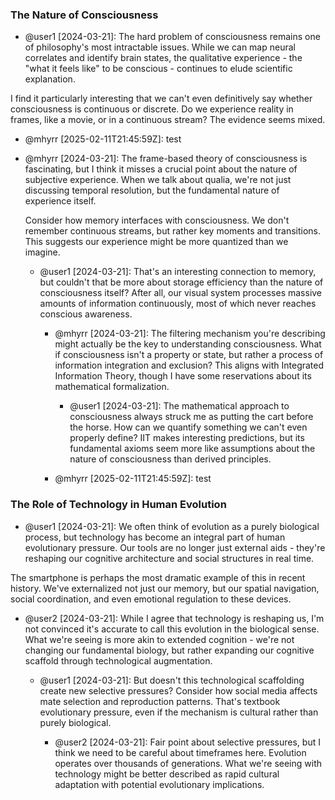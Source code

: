 ### The Nature of Consciousness

- @user1 [2024-03-21]: The hard problem of consciousness remains one of philosophy's most intractable issues. While we can map neural correlates and identify brain states, the qualitative experience - the "what it feels like" to be conscious - continues to elude scientific explanation.

I find it particularly interesting that we can't even definitively say whether consciousness is continuous or discrete. Do we experience reality in frames, like a movie, or in a continuous stream? The evidence seems mixed.



  - @mhyrr [2025-02-11T21:45:59Z]: test

- @mhyrr [2024-03-21]: The frame-based theory of consciousness is fascinating, but I think it misses a crucial point about the nature of subjective experience. When we talk about qualia, we're not just discussing temporal resolution, but the fundamental nature of experience itself.

  Consider how memory interfaces with consciousness. We don't remember continuous streams, but rather key moments and transitions. This suggests our experience might be more quantized than we imagine.

  - @user1 [2024-03-21]: That's an interesting connection to memory, but couldn't that be more about storage efficiency than the nature of consciousness itself? After all, our visual system processes massive amounts of information continuously, most of which never reaches conscious awareness.

    - @mhyrr [2024-03-21]: The filtering mechanism you're describing might actually be the key to understanding consciousness. What if consciousness isn't a property or state, but rather a process of information integration and exclusion? This aligns with Integrated Information Theory, though I have some reservations about its mathematical formalization.

      - @user1 [2024-03-21]: The mathematical approach to consciousness always struck me as putting the cart before the horse. How can we quantify something we can't even properly define? IIT makes interesting predictions, but its fundamental axioms seem more like assumptions about the nature of consciousness than derived principles.



    - @mhyrr [2025-02-11T21:45:59Z]: test

### The Role of Technology in Human Evolution

- @user1 [2024-03-21]: We often think of evolution as a purely biological process, but technology has become an integral part of human evolutionary pressure. Our tools are no longer just external aids - they're reshaping our cognitive architecture and social structures in real time.

The smartphone is perhaps the most dramatic example of this in recent history. We've externalized not just our memory, but our spatial navigation, social coordination, and even emotional regulation to these devices.

- @user2 [2024-03-21]: While I agree that technology is reshaping us, I'm not convinced it's accurate to call this evolution in the biological sense. What we're seeing is more akin to extended cognition - we're not changing our fundamental biology, but rather expanding our cognitive scaffold through technological augmentation.

  - @user1 [2024-03-21]: But doesn't this technological scaffolding create new selective pressures? Consider how social media affects mate selection and reproduction patterns. That's textbook evolutionary pressure, even if the mechanism is cultural rather than purely biological.

    - @user2 [2024-03-21]: Fair point about selective pressures, but I think we need to be careful about timeframes here. Evolution operates over thousands of generations. What we're seeing with technology might be better described as rapid cultural adaptation with potential evolutionary implications.

